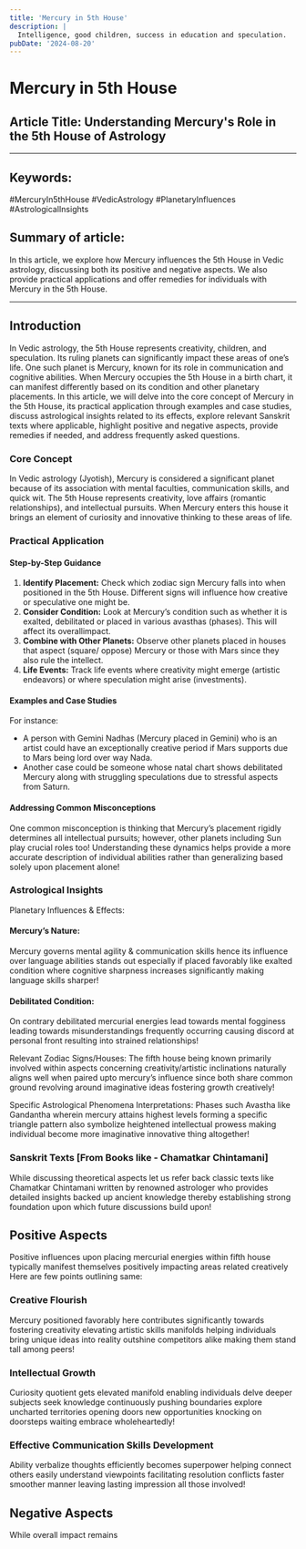 ```yaml
---
title: 'Mercury in 5th House'
description: |
  Intelligence, good children, success in education and speculation.
pubDate: '2024-08-20'
---
```


# Mercury in 5th House

## Article Title: Understanding Mercury's Role in the 5th House of Astrology

---

## Keywords: 
#MercuryIn5thHouse #VedicAstrology #PlanetaryInfluences #AstrologicalInsights

## Summary of article: 
In this article, we explore how Mercury influences the 5th House in Vedic astrology, discussing both its positive and negative aspects. We also provide practical applications and offer remedies for individuals with Mercury in the 5th House.

---

## Introduction

In Vedic astrology, the 5th House represents creativity, children, and speculation. Its ruling planets can significantly impact these areas of one’s life. One such planet is Mercury, known for its role in communication and cognitive abilities. When Mercury occupies the 5th House in a birth chart, it can manifest differently based on its condition and other planetary placements. In this article, we will delve into the core concept of Mercury in the 5th House, its practical application through examples and case studies, discuss astrological insights related to its effects, explore relevant Sanskrit texts where applicable, highlight positive and negative aspects, provide remedies if needed, and address frequently asked questions.

### Core Concept

In Vedic astrology (Jyotish), Mercury is considered a significant planet because of its association with mental faculties, communication skills, and quick wit. The 5th House represents creativity, love affairs (romantic relationships), and intellectual pursuits. When Mercury enters this house it brings an element of curiosity and innovative thinking to these areas of life.

### Practical Application

#### Step-by-Step Guidance

1. **Identify Placement:** Check which zodiac sign Mercury falls into when positioned in the 5th House. Different signs will influence how creative or speculative one might be.
2. **Consider Condition:** Look at Mercury’s condition such as whether it is exalted, debilitated or placed in various avasthas (phases). This will affect its overallimpact.
3. **Combine with Other Planets:** Observe other planets placed in houses that aspect (square/ oppose) Mercury or those with Mars since they also rule the intellect.
4. **Life Events:** Track life events where creativity might emerge (artistic endeavors) or where speculation might arise (investments).

#### Examples and Case Studies
For instance:
- A person with Gemini Nadhas (Mercury placed in Gemini) who is an artist could have an exceptionally creative period if Mars supports due to Mars being lord over way Nada.
- Another case could be someone whose natal chart shows debilitated Mercury along with struggling speculations due to stressful aspects from Saturn.

#### Addressing Common Misconceptions
One common misconception is thinking that Mercury’s placement rigidly determines all intellectual pursuits; however, other planets including Sun play crucial roles too!
Understanding these dynamics helps provide a more accurate description of individual abilities rather than generalizing based solely upon placement alone!

### Astrological Insights

Planetary Influences & Effects:
#### Mercury’s Nature:
Mercury governs mental agility & communication skills hence its influence over language abilities stands out especially if placed favorably like exalted condition where cognitive sharpness increases significantly making language skills sharper!
#### Debilitated Condition:
On contrary debilitated mercurial energies lead towards mental fogginess leading towards misunderstandings frequently occurring causing discord at personal front resulting into strained relationships!

Relevant Zodiac Signs/Houses:
The fifth house being known primarily involved within aspects concerning creativity/artistic inclinations naturally aligns well when paired upto mercury’s influence since both share common ground revolving around imaginative ideas fostering growth creatively!

Specific Astrological Phenomena Interpretations:
Phases such Avastha like Gandantha wherein mercury attains highest levels forming a specific triangle pattern also symbolize heightened intellectual prowess making individual become more imaginative innovative thing altogether!

### Sanskrit Texts [From Books like - Chamatkar Chintamani]

While discussing theoretical aspects let us refer back classic texts like Chamatkar Chintamani written by renowned astrologer who provides detailed insights backed up ancient knowledge thereby establishing strong foundation upon which future discussions build upon!

## Positive Aspects

Positive influences upon placing mercurial energies within fifth house typically manifest themselves positively impacting areas related creatively Here are few points outlining same:

### **Creative Flourish**
Mercury positioned favorably here contributes significantly towards fostering creativity elevating artistic skills manifolds helping individuals bring unique ideas into reality outshine competitors alike making them stand tall among peers!

### **Intellectual Growth**
Curiosity quotient gets elevated manifold enabling individuals delve deeper subjects seek knowledge continuously pushing boundaries explore uncharted territories opening doors new opportunities knocking on doorsteps waiting embrace wholeheartedly!

### **Effective Communication Skills Development**
Ability verbalize thoughts efficiently becomes superpower helping connect others easily understand viewpoints facilitating resolution conflicts faster smoother manner leaving lasting impression all those involved!

## Negative Aspects

While overall impact remains